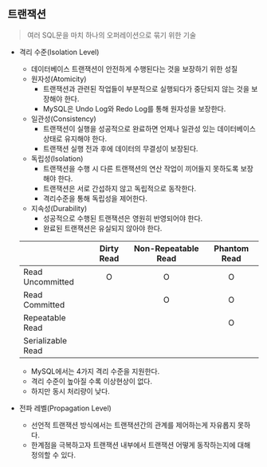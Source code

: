 ## 트랜잭션

> 여러 SQL문을 마치 하나의 오퍼레이션으로 묶기 위한 기술

- 격리 수준(Isolation Level)
    - 데이터베이스 트랜잭션이 안전하게 수행된다는 것을 보장하기 위한 성질
    - 원자성(Atomicity)
        - 트랜잭션과 관련된 작업들이 부분적으로 실행되다가 중단되지 않는 것을 보장해야 한다.
        - MySQL은 Undo Log와 Redo Log를 통해 원자성을 보장한다.
    - 일관성(Consistency)
        - 트랜잭션이 실행을 성공적으로 완료하면 언제나 일관성 있는 데이터베이스 상태로 유지해야 한다.
        - 트랜잭션 실행 전과 후에 데이터의 무결성이 보장된다.
    - 독립성(Isolation)
        - 트랜잭션을 수행 시 다른 트랜잭션의 연산 작업이 끼어들지 못하도록 보장해야 한다.
        - 트랜잭션은 서로 간섭하지 않고 독립적으로 동작한다.
        - 격리수준을 통해 독립성을 제어한다.
    - 지속성(Durability)
        - 성공적으로 수행된 트랜잭션은 영원히 반영되어야 한다.
        - 완료된 트랜잭션은 유실되지 않아야 한다.

    |                   | Dirty Read | Non-Repeatable Read | Phantom Read |
    |-------------------|:----------:|:-------------------:|:------------:|
    | Read Uncommitted  |     O      |          O          |      O       |
    | Read Committed    |            |          O          |      O       |
    | Repeatable Read   |            |                     |      O       |
    | Serializable Read |            |                     |              |

    - MySQL에서는 4가지 격리 수준을 지원한다.
    - 격리 수준이 높아질 수록 이상현상이 없다.
    - 하지만 동시 처리량이 낮다.


- 전파 레벨(Propagation Level)
    - 선언적 트랜잭션 방식에서는 트랜잭션간의 관계를 제어하는게 자유롭지 못하다.
    - 한계점을 극복하고자 트랜잭션 내부에서 트랜잭션 어떻게 동작하는지에 대해 정의할 수 있다.
